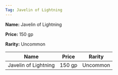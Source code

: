 ```yaml
---
Tag: Javelin of Lightning
---
```


**Name:** Javelin of Lightning

**Price:** 150 gp

**Rarity:** Uncommon

| Name     | Price     | Rarity     |
| -------- | --------- | ---------- |
| Javelin of Lightning | 150 gp | Uncommon |
